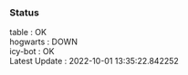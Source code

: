 ### Status


table : OK  
hogwarts : DOWN  
icy-bot : OK  
Latest Update : 2022-10-01 13:35:22.842252

